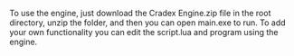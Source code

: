 To use the engine, just download the Cradex Engine.zip file in the root directory, unzip the folder, and then you can open main.exe to run. To add your own functionality you can edit the script.lua and program using the engine.
